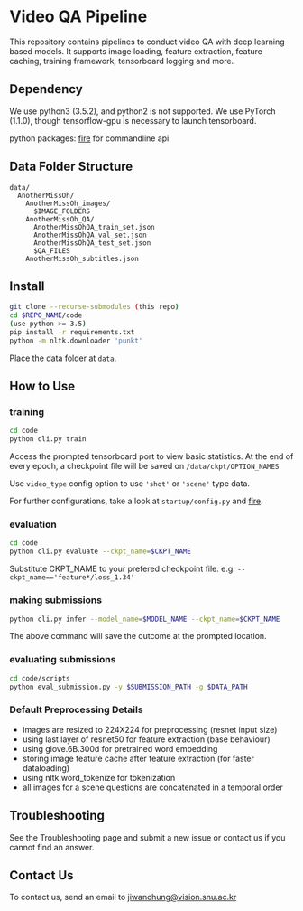 # Video QA Pipeline

This repository contains pipelines to conduct video QA with deep learning based models.
It supports image loading, feature extraction, feature caching, training framework, tensorboard logging and more.

## Dependency

We use python3 (3.5.2), and python2 is not supported.
We use PyTorch (1.1.0), though tensorflow-gpu is necessary to launch tensorboard.

python packages:
[fire](https://github.com/google/python-fire) for commandline api


## Data Folder Structure

```
data/
  AnotherMissOh/
    AnotherMissOh_images/
      $IMAGE_FOLDERS
    AnotherMissOh_QA/
      AnotherMissOhQA_train_set.json
      AnotherMissOhQA_val_set.json
      AnotherMissOhQA_test_set.json
      $QA_FILES
    AnotherMissOh_subtitles.json
```

## Install

```bash
git clone --recurse-submodules (this repo)
cd $REPO_NAME/code
(use python >= 3.5)
pip install -r requirements.txt
python -m nltk.downloader 'punkt'
```

Place the data folder at `data`.

## How to Use

### training

```bash
cd code
python cli.py train
```

Access the prompted tensorboard port to view basic statistics.
At the end of every epoch, a checkpoint file will be saved on `/data/ckpt/OPTION_NAMES`

Use `video_type` config option to use `'shot'` or `'scene'` type data.

For further configurations, take a look at `startup/config.py` and
[fire](https://github.com/google/python-fire).

### evaluation

```bash
cd code
python cli.py evaluate --ckpt_name=$CKPT_NAME
```

Substitute CKPT_NAME to your prefered checkpoint file.
e\.g\. `--ckpt_name=='feature*/loss_1.34'`

### making submissions

```bash
python cli.py infer --model_name=$MODEL_NAME --ckpt_name=$CKPT_NAME
```

The above command will save the outcome at the prompted location.

### evaluating submissions

```bash
cd code/scripts
python eval_submission.py -y $SUBMISSION_PATH -g $DATA_PATH
```

### Default Preprocessing Details

- images are resized to 224X224 for preprocessing (resnet input size)
- using last layer of resnet50 for feature extraction (base behaviour)
- using glove.6B.300d for pretrained word embedding
- storing image feature cache after feature extraction (for faster dataloading)
- using nltk.word_tokenize for tokenization
- all images for a scene questions are concatenated in a temporal order

## Troubleshooting

See the Troubleshooting page and submit a new issue or contact us if you cannot find an answer.

## Contact Us

To contact us, send an email to jiwanchung@vision.snu.ac.kr
